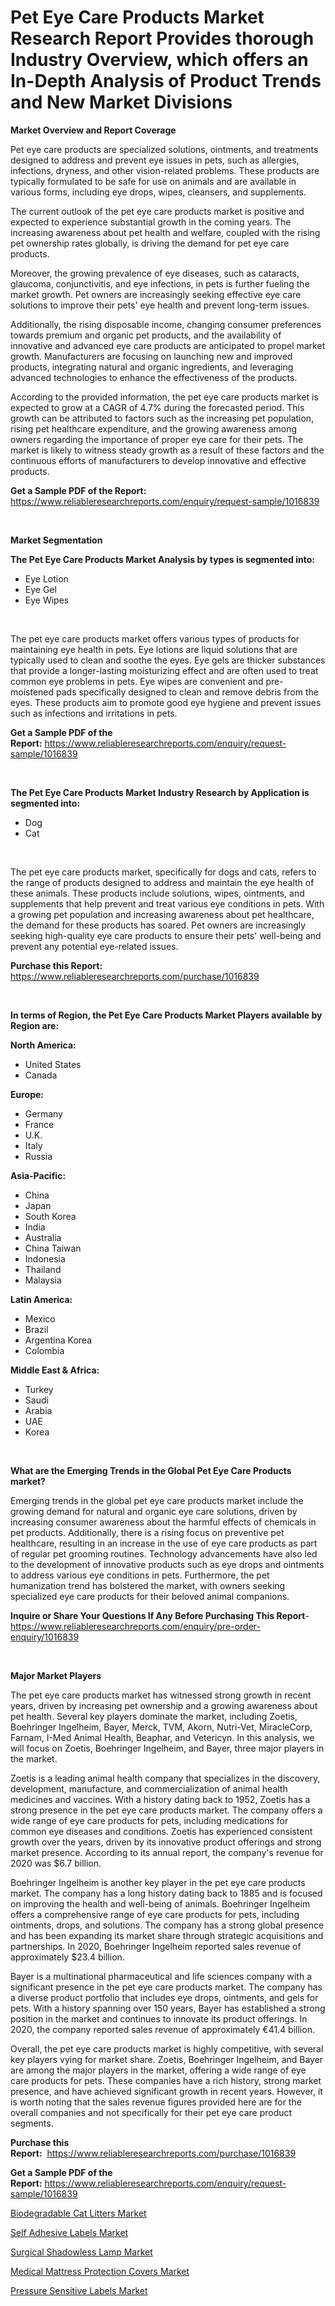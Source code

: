 <p><h1>Pet Eye Care Products Market Research Report Provides thorough Industry Overview, which offers an In-Depth Analysis of Product Trends and New Market Divisions</h1></p><p><strong>Market Overview and Report Coverage</strong></p>
<p><p>Pet eye care products are specialized solutions, ointments, and treatments designed to address and prevent eye issues in pets, such as allergies, infections, dryness, and other vision-related problems. These products are typically formulated to be safe for use on animals and are available in various forms, including eye drops, wipes, cleansers, and supplements.</p><p>The current outlook of the pet eye care products market is positive and expected to experience substantial growth in the coming years. The increasing awareness about pet health and welfare, coupled with the rising pet ownership rates globally, is driving the demand for pet eye care products.</p><p>Moreover, the growing prevalence of eye diseases, such as cataracts, glaucoma, conjunctivitis, and eye infections, in pets is further fueling the market growth. Pet owners are increasingly seeking effective eye care solutions to improve their pets' eye health and prevent long-term issues.</p><p>Additionally, the rising disposable income, changing consumer preferences towards premium and organic pet products, and the availability of innovative and advanced eye care products are anticipated to propel market growth. Manufacturers are focusing on launching new and improved products, integrating natural and organic ingredients, and leveraging advanced technologies to enhance the effectiveness of the products.</p><p>According to the provided information, the pet eye care products market is expected to grow at a CAGR of 4.7% during the forecasted period. This growth can be attributed to factors such as the increasing pet population, rising pet healthcare expenditure, and the growing awareness among owners regarding the importance of proper eye care for their pets. The market is likely to witness steady growth as a result of these factors and the continuous efforts of manufacturers to develop innovative and effective products.</p></p>
<p><strong>Get a Sample PDF of the Report:</strong> <a href="https://www.reliableresearchreports.com/enquiry/request-sample/1016839">https://www.reliableresearchreports.com/enquiry/request-sample/1016839</a></p>
<p>&nbsp;</p>
<p><strong>Market Segmentation</strong></p>
<p><strong>The Pet Eye Care Products Market Analysis by types is segmented into:</strong></p>
<p><ul><li>Eye Lotion</li><li>Eye Gel</li><li>Eye Wipes</li></ul></p>
<p>&nbsp;</p>
<p><p>The pet eye care products market offers various types of products for maintaining eye health in pets. Eye lotions are liquid solutions that are typically used to clean and soothe the eyes. Eye gels are thicker substances that provide a longer-lasting moisturizing effect and are often used to treat common eye problems in pets. Eye wipes are convenient and pre-moistened pads specifically designed to clean and remove debris from the eyes. These products aim to promote good eye hygiene and prevent issues such as infections and irritations in pets.</p></p>
<p><strong>Get a Sample PDF of the Report:</strong>&nbsp;<a href="https://www.reliableresearchreports.com/enquiry/request-sample/1016839">https://www.reliableresearchreports.com/enquiry/request-sample/1016839</a></p>
<p>&nbsp;</p>
<p><strong>The Pet Eye Care Products Market Industry Research by Application is segmented into:</strong></p>
<p><ul><li>Dog</li><li>Cat</li></ul></p>
<p>&nbsp;</p>
<p><p>The pet eye care products market, specifically for dogs and cats, refers to the range of products designed to address and maintain the eye health of these animals. These products include solutions, wipes, ointments, and supplements that help prevent and treat various eye conditions in pets. With a growing pet population and increasing awareness about pet healthcare, the demand for these products has soared. Pet owners are increasingly seeking high-quality eye care products to ensure their pets' well-being and prevent any potential eye-related issues.</p></p>
<p><strong>Purchase this Report:</strong>&nbsp; <a href="https://www.reliableresearchreports.com/purchase/1016839">https://www.reliableresearchreports.com/purchase/1016839</a></p>
<p>&nbsp;</p>
<p><strong>In terms of Region, the Pet Eye Care Products Market Players available by Region are:</strong></p>
<p>
    <p> <strong> North America: </strong>
        <ul>
            <li>United States</li>
            <li>Canada</li>
        </ul>
        </p> 
    <p> <strong> Europe: </strong>
        <ul>
            <li>Germany</li>
            <li>France</li>
            <li>U.K.</li>
            <li>Italy</li>
            <li>Russia</li>
        </ul>
        </p> 
    <p> <strong> Asia-Pacific: </strong>
        <ul>
            <li>China</li>
            <li>Japan</li>
            <li>South Korea</li>
            <li>India</li>
            <li>Australia</li>
            <li>China Taiwan</li>
            <li>Indonesia</li>
            <li>Thailand</li>
            <li>Malaysia</li>
        </ul>
        </p> 
    <p> <strong> Latin America: </strong>
        <ul>
            <li>Mexico</li>
            <li>Brazil</li>
            <li>Argentina Korea</li>
            <li>Colombia</li>
        </ul>
        </p> 
    <p> <strong> Middle East & Africa: </strong>
        <ul>
            <li>Turkey</li>
            <li>Saudi</li>
            <li>Arabia</li>
            <li>UAE</li>
            <li>Korea</li>
        </ul>
    </p>
    </p>
<p>&nbsp;</p>
<p><strong>What are the Emerging Trends in the Global Pet Eye Care Products market?</strong></p>
<p><p>Emerging trends in the global pet eye care products market include the growing demand for natural and organic eye care solutions, driven by increasing consumer awareness about the harmful effects of chemicals in pet products. Additionally, there is a rising focus on preventive pet healthcare, resulting in an increase in the use of eye care products as part of regular pet grooming routines. Technology advancements have also led to the development of innovative products such as eye drops and ointments to address various eye conditions in pets. Furthermore, the pet humanization trend has bolstered the market, with owners seeking specialized eye care products for their beloved animal companions.</p></p>
<p><strong>Inquire or Share Your Questions If Any Before Purchasing This Report</strong>- <a href="https://www.reliableresearchreports.com/enquiry/pre-order-enquiry/1016839">https://www.reliableresearchreports.com/enquiry/pre-order-enquiry/1016839</a></p>
<p>&nbsp;</p>
<p><strong>Major Market Players</strong></p>
<p><p>The pet eye care products market has witnessed strong growth in recent years, driven by increasing pet ownership and a growing awareness about pet health. Several key players dominate the market, including Zoetis, Boehringer Ingelheim, Bayer, Merck, TVM, Akorn, Nutri-Vet, MiracleCorp, Farnam, I-Med Animal Health, Beaphar, and Vetericyn. In this analysis, we will focus on Zoetis, Boehringer Ingelheim, and Bayer, three major players in the market.</p><p>Zoetis is a leading animal health company that specializes in the discovery, development, manufacture, and commercialization of animal health medicines and vaccines. With a history dating back to 1952, Zoetis has a strong presence in the pet eye care products market. The company offers a wide range of eye care products for pets, including medications for common eye diseases and conditions. Zoetis has experienced consistent growth over the years, driven by its innovative product offerings and strong market presence. According to its annual report, the company's revenue for 2020 was $6.7 billion.</p><p>Boehringer Ingelheim is another key player in the pet eye care products market. The company has a long history dating back to 1885 and is focused on improving the health and well-being of animals. Boehringer Ingelheim offers a comprehensive range of eye care products for pets, including ointments, drops, and solutions. The company has a strong global presence and has been expanding its market share through strategic acquisitions and partnerships. In 2020, Boehringer Ingelheim reported sales revenue of approximately $23.4 billion.</p><p>Bayer is a multinational pharmaceutical and life sciences company with a significant presence in the pet eye care products market. The company has a diverse product portfolio that includes eye drops, ointments, and gels for pets. With a history spanning over 150 years, Bayer has established a strong position in the market and continues to innovate its product offerings. In 2020, the company reported sales revenue of approximately €41.4 billion.</p><p>Overall, the pet eye care products market is highly competitive, with several key players vying for market share. Zoetis, Boehringer Ingelheim, and Bayer are among the major players in the market, offering a wide range of eye care products for pets. These companies have a rich history, strong market presence, and have achieved significant growth in recent years. However, it is worth noting that the sales revenue figures provided here are for the overall companies and not specifically for their pet eye care product segments.</p></p>
<p><strong>Purchase this Report:</strong>&nbsp;&nbsp;<a href="https://www.reliableresearchreports.com/purchase/1016839">https://www.reliableresearchreports.com/purchase/1016839</a></p>
<p></p>
<p><strong>Get a Sample PDF of the Report:</strong>&nbsp;<a href="https://www.reliableresearchreports.com/enquiry/request-sample/1016839">https://www.reliableresearchreports.com/enquiry/request-sample/1016839</a></p>
<p><p><a href="https://www.linkedin.com/pulse/biodegradable-cat-litters-market-insights-players-forecast-wnsce/">Biodegradable Cat Litters Market</a></p><p><a href="https://medium.com/@index.mill.peace/self-adhesive-labels-market-size-growth-forecast-2023-2030-511967b74e27">Self Adhesive Labels Market</a></p><p><a href="https://www.reportprime.com/surgical-shadowless-lamp-r9244">Surgical Shadowless Lamp Market</a></p><p><a href="https://www.reportprime.com/medical-mattress-protection-covers-r9240">Medical Mattress Protection Covers Market</a></p><p><a href="https://medium.com/@fire.belt.bug/pressure-sensitive-labels-market-size-growth-forecast-2023-2030-15a556065748">Pressure Sensitive Labels Market</a></p></p>